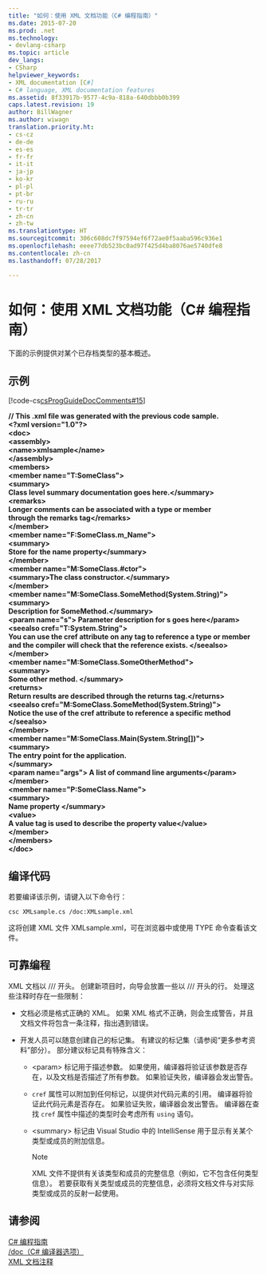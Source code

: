 ```yaml
---
title: "如何：使用 XML 文档功能（C# 编程指南）"
ms.date: 2015-07-20
ms.prod: .net
ms.technology:
- devlang-csharp
ms.topic: article
dev_langs:
- CSharp
helpviewer_keywords:
- XML documentation [C#]
- C# language, XML documentation features
ms.assetid: 8f33917b-9577-4c9a-818a-640dbbb0b399
caps.latest.revision: 19
author: BillWagner
ms.author: wiwagn
translation.priority.ht:
- cs-cz
- de-de
- es-es
- fr-fr
- it-it
- ja-jp
- ko-kr
- pl-pl
- pt-br
- ru-ru
- tr-tr
- zh-cn
- zh-tw
ms.translationtype: HT
ms.sourcegitcommit: 306c608dc7f97594ef6f72ae0f5aaba596c936e1
ms.openlocfilehash: eeee77db523bc0ad97f425d4ba8076ae5740dfe8
ms.contentlocale: zh-cn
ms.lasthandoff: 07/28/2017

---
```

# <a name="how-to-use-the-xml-documentation-features-c-programming-guide"></a>如何：使用 XML 文档功能（C# 编程指南）
下面的示例提供对某个已存档类型的基本概述。  
  
## <a name="example"></a>示例  
 [!code-cs[csProgGuideDocComments#15](../../../csharp/programming-guide/xmldoc/codesnippet/CSharp/how-to-use-the-xml-documentation-features_1.cs)]  
  
 **// This .xml file was generated with the previous code sample.**  
**\<?xml version="1.0"?>**  
**\<doc>**  
 **\<assembly>**  
 **\<name>xmlsample\</name>**  
 **\</assembly>**  
 **\<members>**  
 **\<member name="T:SomeClass">**  
 **\<summary>**  
 **Class level summary documentation goes here.\</summary>**  
 **\<remarks>**  
 **Longer comments can be associated with a type or member**   
 **through the remarks tag\</remarks>**  
 **\</member>**  
 **\<member name="F:SomeClass.m_Name">**  
 **\<summary>**  
 **Store for the name property\</summary>**  
 **\</member>**  
 **\<member name="M:SomeClass.#ctor">**  
 **\<summary>The class constructor.\</summary>**   
 **\</member>**  
 **\<member name="M:SomeClass.SomeMethod(System.String)">**  
 **\<summary>**  
 **Description for SomeMethod.\</summary>**  
 **\<param name="s"> Parameter description for s goes here\</param>**  
 **\<seealso cref="T:System.String">**  
 **You can use the cref attribute on any tag to reference a type or member**   
 **and the compiler will check that the reference exists. \</seealso>**  
 **\</member>**  
 **\<member name="M:SomeClass.SomeOtherMethod">**  
 **\<summary>**  
 **Some other method. \</summary>**  
 **\<returns>**  
 **Return results are described through the returns tag.\</returns>**  
 **\<seealso cref="M:SomeClass.SomeMethod(System.String)">**  
 **Notice the use of the cref attribute to reference a specific method \</seealso>**  
 **\</member>**  
 **\<member name="M:SomeClass.Main(System.String[])">**  
 **\<summary>**  
 **The entry point for the application.**  
 **\</summary>**  
 **\<param name="args"> A list of command line arguments\</param>**  
 **\</member>**  
 **\<member name="P:SomeClass.Name">**  
 **\<summary>**  
 **Name property \</summary>**  
 **\<value>**  
 **A value tag is used to describe the property value\</value>**  
 **\</member>**  
 **\</members>**  
**\</doc>**   
## <a name="compiling-the-code"></a>编译代码  
 若要编译该示例，请键入以下命令行：  
  
 `csc XMLsample.cs /doc:XMLsample.xml`  
  
 这将创建 XML 文件 XMLsample.xml，可在浏览器中或使用 TYPE 命令查看该文件。  
  
## <a name="robust-programming"></a>可靠编程  
 XML 文档以 /// 开头。 创建新项目时，向导会放置一些以 /// 开头的行。 处理这些注释时存在一些限制：  
  
-   文档必须是格式正确的 XML。 如果 XML 格式不正确，则会生成警告，并且文档文件将包含一条注释，指出遇到错误。  
  
-   开发人员可以随意创建自己的标记集。 有建议的标记集（请参阅“更多参考资料”部分）。 部分建议标记具有特殊含义：  
  
    -   \<param> 标记用于描述参数。 如果使用，编译器将验证该参数是否存在，以及文档是否描述了所有参数。 如果验证失败，编译器会发出警告。  
  
    -   `cref` 属性可以附加到任何标记，以提供对代码元素的引用。 编译器将验证此代码元素是否存在。 如果验证失败，编译器会发出警告。 编译器在查找 `cref` 属性中描述的类型时会考虑所有 `using` 语句。  
  
    -   \<summary> 标记由 Visual Studio 中的 IntelliSense 用于显示有关某个类型或成员的附加信息。  
  
        > [!NOTE]
        >  XML 文件不提供有关该类型和成员的完整信息（例如，它不包含任何类型信息）。 若要获取有关类型或成员的完整信息，必须将文档文件与对实际类型或成员的反射一起使用。  
  
## <a name="see-also"></a>请参阅  
 [C# 编程指南](../../../csharp/programming-guide/index.md)   
 [/doc（C# 编译器选项）](../../../csharp/language-reference/compiler-options/doc-compiler-option.md)   
 [XML 文档注释](../../../csharp/programming-guide/xmldoc/xml-documentation-comments.md)

